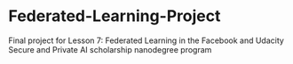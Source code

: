 # Federated-Learning-Project
Final project for Lesson 7: Federated Learning in the Facebook and Udacity Secure and Private AI scholarship nanodegree program

